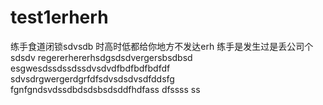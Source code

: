 # test1erherh
练手食道闭锁sdvsdb
时高时低都给你地方不发达erh
练手是发生过是丢公司个sdsdv
regererhererhsdgsdsdvergersbsdbsd
esgwesdssdssdssdvsdvdfbdfbdfbdfdf
sdvsdrgwergerdgrfdfsdvsdsdvsdfddsfg
fgnfgndsvdssdbdsdsbsdsddfhdfass
dfssss
ss
